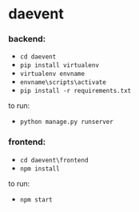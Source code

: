 # daevent


### backend:
* `cd daevent`
* `pip install virtualenv`
* `virtualenv envname`
* `envname\scripts\activate`
* `pip install -r requirements.txt`

to run:
* `python manage.py runserver`


### frontend:
* `cd daevent\frontend`
* `npm install`

to run:
* `npm start`
